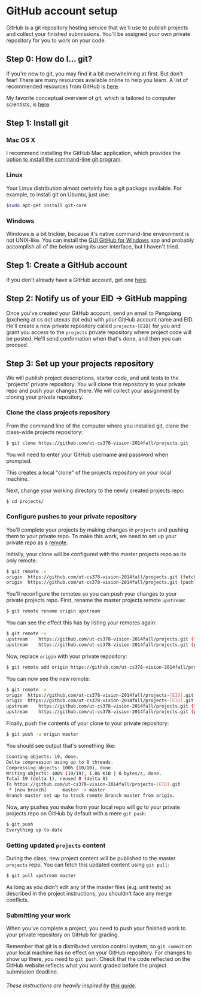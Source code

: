 GitHub account setup
====================

GitHub is a git repository hosting service that we'll use to publish projects and collect your finished submissions. You'll be assigned your own private repository for you to work on your code.

## Step 0: How do I... git?

If you're new to git, you may find it a bit overwhelming at first. But don't fear! There are many resources available online to help you learn. A list of recommended resources from GitHub is [here](https://help.github.com/articles/what-are-other-good-resources-for-learning-git-and-github). 

My favorite conceptual overview of git, which is tailored to computer scientists, is [here](http://eagain.net/articles/git-for-computer-scientists/). 

## Step 1: Install git

### Mac OS X

I recommend installing the GitHub Mac application, which provides the [option to install the command-line git program](https://github.com/blog/1510-installing-git-from-github-for-mac).

### Linux

Your Linux distribution almost certainly has a git package available. For example, to install git on Ubuntu, just use:

```bash
$sudo apt-get install git-core
```

### Windows

Windows is a bit trickier, because it's native command-line environment is not UNIX-like. You can install the [GUI GitHub for Windows](https://windows.github.com/) app and probably accomplish all of the below using its user interface, but I haven't tried.

## Step 1: Create a GitHub account

If you don't already have a GitHub account, get one [here](https://github.com/join).

## Step 2: Notify us of your EID -> GitHub mapping

Once you've created your GitHub account, send an email to Pengxiang (pxcheng at cs dot utexas dot edu) with your GitHub account name and EID. He'll create a new private repository called `projects-[EID]` for you and grant you access to the `projects` private repository where project code will be posted. He'll send confirmation when that's done, and then you can proceed.

## Step 3: Set up your projects repository

We will publish project descriptions, starter code, and unit tests to the 'projects' private repository. You will clone this repository to your private repo and push your changes there. We will collect your assignment by cloning your private repository.

### Clone the class projects repository

From the command line of the computer where you installed git, clone the class-wide projects repository:

```bash
$ git clone https://github.com/ut-cs378-vision-2014fall/projects.git
```

You will need to enter your GitHub username and password when prompted.

This creates a local "clone" of the projects repository on your local machine.

Next, change your working directory to the newly created projects repo:

```bash
$ cd projects/
```

### Configure pushes to your private repository

You'll complete your projects by making changes in `projects` and pushing them to your private repo. To make this work, we need to set up your private repo as a [remote](http://git-scm.com/book/en/Git-Basics-Working-with-Remotes).

Initially, your clone will be configured with the master projects repo as its only remote:

```bash
$ git remote -v
origin	https://github.com/ut-cs378-vision-2014fall/projects.git (fetch)
origin	https://github.com/ut-cs378-vision-2014fall/projects.git (push)
```

You'll reconfigure the remotes so you can push your changes to your private projects repo. First, rename the master projects remote `upstream`:

```bash
$ git remote rename origin upstream
```

You can see the effect this has by listing your remotes again:

```bash
$ git remote -v
upstream	https://github.com/ut-cs378-vision-2014fall/projects.git (fetch)
upstream	https://github.com/ut-cs378-vision-2014fall/projects.git (push)
```

Now, replace `origin` with your private repository:

```bash
$ git remote add origin https://github.com/ut-cs378-vision-2014fall/projects-[EID].git
```

You can now see the new remote:

```bash
$ git remote -v
origin	https://github.com/ut-cs378-vision-2014fall/projects-[EID].git (fetch)
origin	https://github.com/ut-cs378-vision-2014fall/projects-[EID].git (push)
upstream	https://github.com/ut-cs378-vision-2014fall/projects.git (fetch)
upstream	https://github.com/ut-cs378-vision-2014fall/projects.git (push)
```

Finally, push the contents of your clone to your private repository:

```bash
$ git push -u origin master
```

You should see output that's something like:

```bash
Counting objects: 19, done.
Delta compression using up to 8 threads.
Compressing objects: 100% (10/10), done.
Writing objects: 100% (19/19), 1.86 KiB | 0 bytes/s, done.
Total 19 (delta 1), reused 0 (delta 0)
To https://github.com/ut-cs378-vision-2014fall/projects-[EID].git
 * [new branch]      master -> master
Branch master set up to track remote branch master from origin.
```

Now, any pushes you make from your local repo will go to your private projects repo on GitHub by default with a mere `git push`:

```bash
$ git push
Everything up-to-date
```

### Getting updated `projects` content

During the class, new project content will be published to the master `projects` repo. You can fetch this updated content using `git pull`:

```bash
$ git pull upstream master
```

As long as you didn't edit any of the master files (e.g. unit tests) as described in the project instructions, you shouldn't face any merge conflicts.

### Submitting your work

When you've complete a project, you need to push your finished work to your private repository on GitHub for grading.

Remember that git is a distributed version control system, so `git commit` on your local machine has no effect on your GitHub repository. For changes to show up there, you need to `git push`. Check that the code reflected on the GitHub website reflects what you want graded before the project submission deadline.

###### These instructions are heavily inspired by [this guide](https://raw.githubusercontent.com/ComS342-ISU/course-info/master/guides/course-setup.md).
